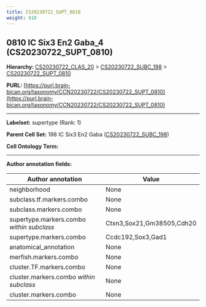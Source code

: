 ```yaml
---
title: CS20230722_SUPT_0810
weight: 810
---
```

## 0810 IC Six3 En2 Gaba_4 (CS20230722_SUPT_0810)
<b>Hierarchy: </b>
[CS20230722_CLAS_20](../CS20230722_CLAS_20) >
[CS20230722_SUBC_198](../CS20230722_SUBC_198) >
[CS20230722_SUPT_0810](../CS20230722_SUPT_0810)

**PURL:** [https://purl.brain-bican.org/taxonomy/CCN20230722/CS20230722_SUPT_0810](https://purl.brain-bican.org/taxonomy/CCN20230722/CS20230722_SUPT_0810)

---


**Labelset:** supertype (Rank: 1)

**Parent Cell Set:** 198 IC Six3 En2 Gaba ([CS20230722_SUBC_198](../CS20230722_SUBC_198))



**Cell Ontology Term:** 

[MARKER GENES.]: #


---

[TRANSFERRED ANNOTATIONS.]: #


[AUTHOR ANNOTATION FIELDS.]: #


**Author annotation fields:**

| Author annotation | Value |
|-------------------|-------|
|neighborhood|None|
|subclass.tf.markers.combo|None|
|subclass.markers.combo|None|
|supertype.markers.combo _within subclass_|Ctxn3,Sox21,Gm38505,Cdh20|
|supertype.markers.combo|Ccdc192,Sox3,Gad1|
|anatomical_annotation|None|
|merfish.markers.combo|None|
|cluster.TF.markers.combo|None|
|cluster.markers.combo _within subclass_|None|
|cluster.markers.combo|None|
